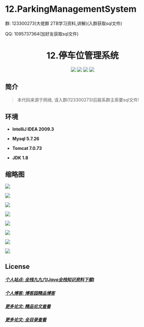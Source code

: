 # 12.ParkingManagementSystem

<p>群: 123300273(大佬群 2TB学习资料,讲解)(入群获取sql文件)</p>
<p>QQ: 1095737364(加好友获取sql文件)</p>

<p><h1 align="center">12.停车位管理系统</h1></p>

<p align="center">
	<img src="https://img.shields.io/badge/jdk-1.8-orange.svg"/>
    <img src="https://img.shields.io/badge/Spring-5.x-lightgrey.svg"/>
    <img src="https://img.shields.io/badge/Struts-3.x-blue.svg"/>
    <img src="https://img.shields.io/badge/hibernate-3.x-blue.svg"/>
</p>

## 简介

> 本代码来源于网络, 请入群(123300273)后联系群主索要sql文件!
>


## 环境

- <b>IntelliJ IDEA 2009.3</b>

- <b>Mysql 5.7.26</b>

- <b>Tomcat 7.0.73</b>

- <b>JDK 1.8</b>


## 缩略图

![](https://img2020.cnblogs.com/blog/588112/202011/588112-20201122210017690-1065670801.png)

![](https://img2020.cnblogs.com/blog/588112/202011/588112-20201122210027329-1002747432.png)

![](https://img2020.cnblogs.com/blog/588112/202011/588112-20201122210034265-450257326.png)

![](https://img2020.cnblogs.com/blog/588112/202011/588112-20201122210043042-1384455166.png)

![](https://img2020.cnblogs.com/blog/588112/202011/588112-20201122210053796-923586334.png)

![](https://img2020.cnblogs.com/blog/588112/202011/588112-20201122210103683-2062656156.png)

![](https://img2020.cnblogs.com/blog/588112/202011/588112-20201122210110674-534790399.png)

![](https://img2020.cnblogs.com/blog/588112/202011/588112-20201122210117030-1642318989.png)


## License

##### [个人站点: 全栈九九六(Java全栈知识资料下载)](https://www.blog996.com/)
##### [个人博客: 博客园精品博客](https://www.cnblogs.com/yysbolg/)
##### [更多论文: 精品论文查看](https://www.cnblogs.com/yysbolg/category/1886262.html)
##### [更多论文: 全目录查看](https://www.blog996.com/md/2021-09-22-1632317852192.html)



